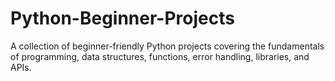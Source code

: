 # Python-Beginner-Projects
A collection of beginner-friendly Python projects covering the fundamentals of programming, data structures, functions, error handling, libraries, and APIs.

